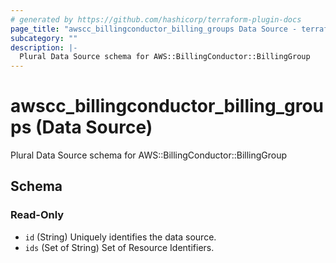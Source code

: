 ```yaml
---
# generated by https://github.com/hashicorp/terraform-plugin-docs
page_title: "awscc_billingconductor_billing_groups Data Source - terraform-provider-awscc"
subcategory: ""
description: |-
  Plural Data Source schema for AWS::BillingConductor::BillingGroup
---
```


# awscc_billingconductor_billing_groups (Data Source)

Plural Data Source schema for AWS::BillingConductor::BillingGroup



<!-- schema generated by tfplugindocs -->
## Schema

### Read-Only

- `id` (String) Uniquely identifies the data source.
- `ids` (Set of String) Set of Resource Identifiers.
